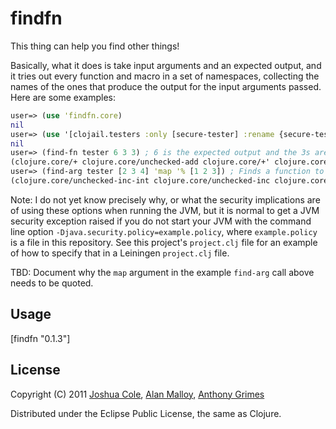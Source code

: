# findfn

This thing can help you find other things!

Basically, what it does is take input arguments and an expected output, and it tries out every function and macro in a set of namespaces, collecting the names of the ones that produce the output for the input arguments passed. Here are some examples:

```clojure
user=> (use 'findfn.core)
nil
user=> (use '[clojail.testers :only [secure-tester] :rename {secure-tester tester}])
nil
user=> (find-fn tester 6 3 3) ; 6 is the expected output and the 3s are the input
(clojure.core/+ clojure.core/unchecked-add clojure.core/+' clojure.core/unchecked-add-int)
user=> (find-arg tester [2 3 4] 'map '% [1 2 3]) ; Finds a function to pass to a higher order function
(clojure.core/unchecked-inc-int clojure.core/unchecked-inc clojure.core/inc clojure.core/inc')
```

Note: I do not yet know precisely why, or what the security
implications are of using these options when running the JVM, but it
is normal to get a JVM security exception raised if you do not start
your JVM with the command line option
`-Djava.security.policy=example.policy`, where `example.policy` is a
file in this repository.  See this project's `project.clj` file for an
example of how to specify that in a Leiningen `project.clj` file.

TBD: Document why the `map` argument in the example `find-arg` call
above needs to be quoted.

## Usage

   [findfn "0.1.3"]

## License

Copyright (C) 2011 [Joshua Cole](https://github.com/jColeChanged), [Alan Malloy](https://github.com/amalloy), [Anthony Grimes](https://github.com/Raynes)

Distributed under the Eclipse Public License, the same as Clojure.
